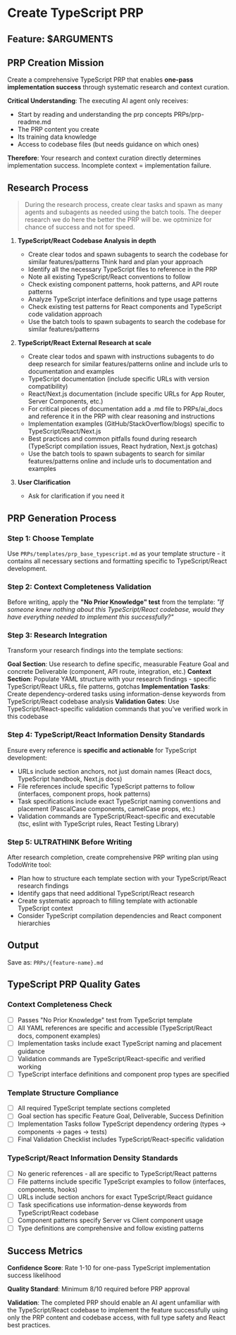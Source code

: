 # Create TypeScript PRP

## Feature: $ARGUMENTS

## PRP Creation Mission

Create a comprehensive TypeScript PRP that enables **one-pass implementation success** through systematic research and context curation.

**Critical Understanding**: The executing AI agent only receives:

- Start by reading and understanding the prp concepts PRPs/prp-readme.md
- The PRP content you create
- Its training data knowledge
- Access to codebase files (but needs guidance on which ones)

**Therefore**: Your research and context curation directly determines implementation success. Incomplete context = implementation failure.

## Research Process

> During the research process, create clear tasks and spawn as many agents and subagents as needed using the batch tools. The deeper research we do here the better the PRP will be. we optminize for chance of success and not for speed.

1. **TypeScript/React Codebase Analysis in depth**
   - Create clear todos and spawn subagents to search the codebase for similar features/patterns Think hard and plan your approach
   - Identify all the necessary TypeScript files to reference in the PRP
   - Note all existing TypeScript/React conventions to follow
   - Check existing component patterns, hook patterns, and API route patterns
   - Analyze TypeScript interface definitions and type usage patterns
   - Check existing test patterns for React components and TypeScript code validation approach
   - Use the batch tools to spawn subagents to search the codebase for similar features/patterns

2. **TypeScript/React External Research at scale**
   - Create clear todos and spawn with instructions subagents to do deep research for similar features/patterns online and include urls to documentation and examples
   - TypeScript documentation (include specific URLs with version compatibility)
   - React/Next.js documentation (include specific URLs for App Router, Server Components, etc.)
   - For critical pieces of documentation add a .md file to PRPs/ai_docs and reference it in the PRP with clear reasoning and instructions
   - Implementation examples (GitHub/StackOverflow/blogs) specific to TypeScript/React/Next.js
   - Best practices and common pitfalls found during research (TypeScript compilation issues, React hydration, Next.js gotchas)
   - Use the batch tools to spawn subagents to search for similar features/patterns online and include urls to documentation and examples

3. **User Clarification**
   - Ask for clarification if you need it

## PRP Generation Process

### Step 1: Choose Template

Use `PRPs/templates/prp_base_typescript.md` as your template structure - it contains all necessary sections and formatting specific to TypeScript/React development.

### Step 2: Context Completeness Validation

Before writing, apply the **"No Prior Knowledge" test** from the template:
_"If someone knew nothing about this TypeScript/React codebase, would they have everything needed to implement this successfully?"_

### Step 3: Research Integration

Transform your research findings into the template sections:

**Goal Section**: Use research to define specific, measurable Feature Goal and concrete Deliverable (component, API route, integration, etc.)
**Context Section**: Populate YAML structure with your research findings - specific TypeScript/React URLs, file patterns, gotchas
**Implementation Tasks**: Create dependency-ordered tasks using information-dense keywords from TypeScript/React codebase analysis
**Validation Gates**: Use TypeScript/React-specific validation commands that you've verified work in this codebase

### Step 4: TypeScript/React Information Density Standards

Ensure every reference is **specific and actionable** for TypeScript development:

- URLs include section anchors, not just domain names (React docs, TypeScript handbook, Next.js docs)
- File references include specific TypeScript patterns to follow (interfaces, component props, hook patterns)
- Task specifications include exact TypeScript naming conventions and placement (PascalCase components, camelCase props, etc.)
- Validation commands are TypeScript/React-specific and executable (tsc, eslint with TypeScript rules, React Testing Library)

### Step 5: ULTRATHINK Before Writing

After research completion, create comprehensive PRP writing plan using TodoWrite tool:

- Plan how to structure each template section with your TypeScript/React research findings
- Identify gaps that need additional TypeScript/React research
- Create systematic approach to filling template with actionable TypeScript context
- Consider TypeScript compilation dependencies and React component hierarchies

## Output

Save as: `PRPs/{feature-name}.md`

## TypeScript PRP Quality Gates

### Context Completeness Check

- [ ] Passes "No Prior Knowledge" test from TypeScript template
- [ ] All YAML references are specific and accessible (TypeScript/React docs, component examples)
- [ ] Implementation tasks include exact TypeScript naming and placement guidance
- [ ] Validation commands are TypeScript/React-specific and verified working
- [ ] TypeScript interface definitions and component prop types are specified

### Template Structure Compliance

- [ ] All required TypeScript template sections completed
- [ ] Goal section has specific Feature Goal, Deliverable, Success Definition
- [ ] Implementation Tasks follow TypeScript dependency ordering (types → components → pages → tests)
- [ ] Final Validation Checklist includes TypeScript/React-specific validation

### TypeScript/React Information Density Standards

- [ ] No generic references - all are specific to TypeScript/React patterns
- [ ] File patterns include specific TypeScript examples to follow (interfaces, components, hooks)
- [ ] URLs include section anchors for exact TypeScript/React guidance
- [ ] Task specifications use information-dense keywords from TypeScript/React codebase
- [ ] Component patterns specify Server vs Client component usage
- [ ] Type definitions are comprehensive and follow existing patterns

## Success Metrics

**Confidence Score**: Rate 1-10 for one-pass TypeScript implementation success likelihood

**Quality Standard**: Minimum 8/10 required before PRP approval

**Validation**: The completed PRP should enable an AI agent unfamiliar with the TypeScript/React codebase to implement the feature successfully using only the PRP content and codebase access, with full type safety and React best practices.
